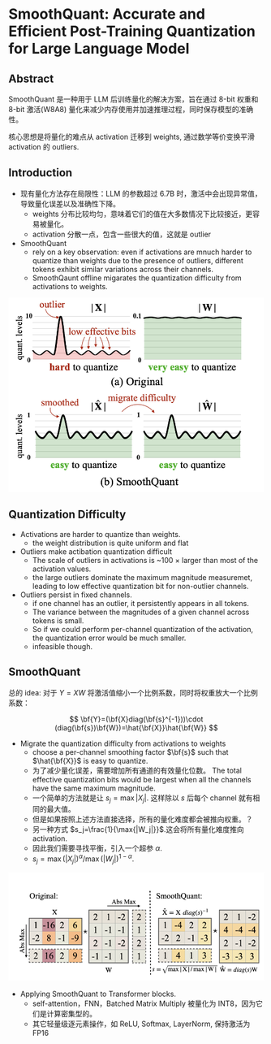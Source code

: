 # SmoothQuant: Accurate and Efficient Post-Training Quantization for Large Language Model

## Abstract

SmoothQuant 是一种用于 LLM 后训练量化的解决方案，旨在通过 8-bit 权重和 8-bit 激活(W8A8) 量化来减少内存使用并加速推理过程，同时保存模型的准确性。

核心思想是将量化的难点从 activation 迁移到 weights, 通过数学等价变换平滑 activation 的 outliers.


## Introduction

- 现有量化方法存在局限性：LLM 的参数超过 6.7B 时，激活中会出现异常值，导致量化误差以及准确性下降。
    - weights 分布比较均匀，意味着它们的值在大多数情况下比较接近，更容易被量化。
    - activation 分散一点，包含一些很大的值，这就是 outlier
- SmoothQuant
    - rely on a key observation: even if activations are mnuch harder to quantize than weights due to the presence of outliers, different tokens exhibit similar variations across their channels.
    - SmoothQaunt offline migarates the quantization difficulty from activations to weights.

![](image/sq.png)

## Quantization Difficulty


- Activations are harder to quantize than weights.
    - the weight distribution is quite uniform and flat
- Outliers make actibation quantization difficult
    - The scale of outliers in activations is ~100 $\times$ larger than most of the activation values.
    - the large outliers dominate the maximum magnitude measuremet, leading to low effective quantization bit for non-outlier channels.
- Outliers persist in fixed channels.
    - if one channel has an outlier, it persistently appears in all tokens.
    - The variance between the magnitudes of a given channel across tokens is small.
    - So if we could perform per-channel quantization of the activation, the quantization error would be much smaller.
    - infeasible though.

## SmoothQuant

总的 idea: 对于 $Y=XW$ 将激活值缩小一个比例系数，同时将权重放大一个比例系数：

$$
\bf{Y}=(\bf{X}diag(\bf{s}^{-1}))\cdot (diag(\bf{s})\bf{W})=\hat{\bf{X}}\hat{\bf{W}}
$$

- Migrate the quantization difficulty from activations to weights
    - choose a per-channel smoothing factor $\bf{s}$ such that $\hat{\bf{X}}$ is easy to quantize.
    - 为了减少量化误差，需要增加所有通道的有效量化位数。 The total effective quantization bits would be largest when all the channels have the same maximum magnitude.
    - 一个简单的方法就是让 $s_j=\max{|X_j|}$. 这样除以 $s$ 后每个 channel 就有相同的最大值。
    - 但是如果按照上述方法直接选择，所有的量化难度都会被推向权重。？
    - 另一种方式 $s_j=\frac{1}{\max{|W_j|}}$.这会将所有量化难度推向 activation.
    - 因此我们需要寻找平衡，引入一个超参 $\alpha$.
    - $s_j=\max(|X_j|)^{\alpha}/\max(|W_j|)^{1-\alpha}$.

![](image/sq2.png)

- Applying SmoothQuant to Transformer blocks.
    - self-attention，FNN，Batched Matrix Multiply 被量化为 INT8，因为它们是计算密集型的。
    - 其它轻量级逐元素操作，如 ReLU, Softmax, LayerNorm, 保持激活为 FP16 